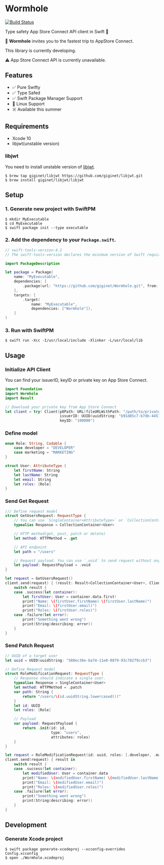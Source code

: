 # Wormhole

[![Build Status](https://travis-ci.org/giginet/Wormhole.svg?branch=master)](https://travis-ci.org/giginet/Wormhole)

Type safety App Store Connect API client in Swift :rocket:

:bug: **Wormhole** invites you to the fastest trip to AppStore Connect.

This library is currently developing.

:warning: App Store Connect API is currently unavailable.

## Features

- :white_check_mark: Pure Swifty
- :white_check_mark: Type Safed
- :white_check_mark: Swift Package Manager Support
- :construction: Linux Support
- :skull_and_crossbones: Available this summer

## Requirements

- Xcode 10
- libjwt(unstable version)

### libjwt

You need to install unstable version of [libjwt](https://github.com/benmcollins/libjwt).

```console
$ brew tap giginet/libjwt https://github.com/giginet/libjwt.git
$ brew install giginet/libjwt/libjwt
```

## Setup

### 1. Generate new project with SwiftPM

```console
$ mkdir MyExecutable
$ cd MyExecutable
$ swift package init --type executable
```

### 2. Add the dependency to your `Package.swift`.

```swift
// swift-tools-version:4.2
// The swift-tools-version declares the minimum version of Swift required to build this package.

import PackageDescription

let package = Package(
    name: "MyExecutable",
    dependencies: [
        .package(url: "https://github.com/giginet/Wormhole.git", from: "0.1.0"),
    ],
    targets: [
        .target(
            name: "MyExecutable",
            dependencies: ["Wormhole"]),
    ]
)
```

### 3. Run with SwiftPM

```console
$ swift run -Xcc -I/usr/local/include -Xlinker -L/usr/local/lib
```

## Usage

### Initialize API Client

You can find your issuerID, keyID or private key on App Store Connect.

```swift
import Foundation
import Wormhole
import Result

// Download your private key from App Store Connect
let client = try! Client(p8Path: URL(fileURLWithPath: "/path/to/private_key.p8"), 
                         issuerID: UUID(uuidString: "b91d85c7-b7db-4451-8f3f-9a3c8af9a392")!, 
                         keyID: "100000")
```

### Define model

```swift
enum Role: String, Codable {
    case developer = "DEVELOPER"
    case marketing = "MARKETING"
}

struct User: AttributeType {
    let firstName: String
    let lastName: String
    let email: String
    let roles: [Role]
}
```

### Send Get Request

```swift
/// Define request model
struct GetUsersRequest: RequestType {
    // You can use `SingleContainer<AttributeType>` or `CollectionContainer<AttributeType>`
    typealias Response = CollectionContainer<User>

    // HTTP method(get, post, patch or delete)
    let method: HTTPMethod = .get

    // API endpoint
    let path = "/users"

    // Request payload. You can use `.void` to send request without any payloads.
    let payload: RequestPayload = .void
}

let request = GetUsersRequest()
client.send(request) { (result: Result<CollectionContainer<User>, ClientError>) in
    switch result {
    case .success(let container):
        let firstUser: User = container.data.first!
        print("Name: \(firstUser.firstName) \(firstUser.lastName)")
        print("Email: \(firstUser.email)")
        print("Roles: \(firstUser.roles)")
    case .failure(let error):
        print("Something went wrong")
        print(String(describing: error))
    }
}
```

### Send Patch Request

```swift
// UUID of a target user
let uuid = UUID(uuidString: "588ec36e-ba74-11e8-8879-93c782f9ccb3")

// Define Request model
struct RoleModificationRequest: RequestType {
    // Response should indicate a single user.
    typealias Response = SingleContainer<User>
    let method: HTTPMethod = .patch
    var path: String {
        return "/users/\(id.uuidString.lowercased())"
    }
    let id: UUID
    let roles: [Role]

    // Payload
    var payload: RequestPayload {
        return .init(id: id,
                     type: "users",
                     attributes: roles)
    }
}

let request = RoleModificationRequest(id: uuid, roles: [.developer, .marketing])
client.send(request) { result in
    switch result {
    case .success(let container):
        let modifiedUser: User = container.data
        print("Name: \(modifiedUser.firstName) \(modifiedUser.lastName)")
        print("Email: \(modifiedUser.email)")
        print("Roles: \(modifiedUser.roles)")
    case .failure(let error):
        print("Something went wrong")
        print(String(describing: error))
    }
}
```

## Development

### Generate Xcode project

```console
$ swift package generate-xcodeproj --xcconfig-overrides Config.xcconfig
$ open ./Wormhole.xcodeproj
```
